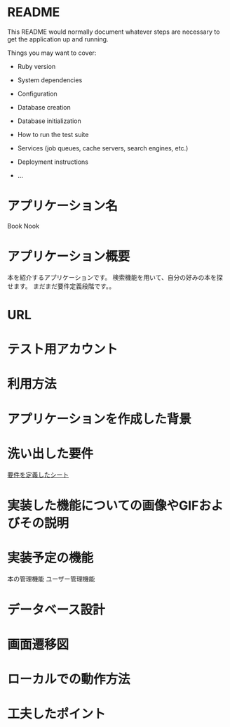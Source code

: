 # README

This README would normally document whatever steps are necessary to get the
application up and running.

Things you may want to cover:

* Ruby version

* System dependencies

* Configuration

* Database creation

* Database initialization

* How to run the test suite

* Services (job queues, cache servers, search engines, etc.)

* Deployment instructions

* ...

# アプリケーション名
Book Nook

# アプリケーション概要
本を紹介するアプリケーションです。
検索機能を用いて、自分の好みの本を探せます。
まだまだ要件定義段階です。。

# URL


# テスト用アカウント


# 利用方法


# アプリケーションを作成した背景


# 洗い出した要件
[要件を定義したシート](https://docs.google.com/spreadsheets/d/1A-P464YOZoC4tpVV8MZRHwN4nkBGSjar4tBMpnOaTBE/edit?usp=sharing)

# 実装した機能についての画像やGIFおよびその説明


# 実装予定の機能
本の管理機能
ユーザー管理機能

# データベース設計


# 画面遷移図


# ローカルでの動作方法


# 工夫したポイント
